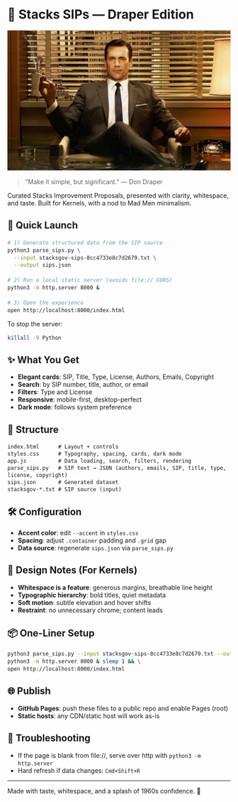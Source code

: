 # 🥃 Stacks SIPs — Draper Edition

![Don Draper](./screenshot-don.jpg)

> "Make it simple, but significant." — Don Draper

Curated Stacks Improvement Proposals, presented with clarity, whitespace, and taste. Built for Kernels, with a nod to Mad Men minimalism.

## 🚀 Quick Launch

```bash
# 1) Generate structured data from the SIP source
python3 parse_sips.py \
  --input stacksgov-sips-8cc4733e8c7d2679.txt \
  --output sips.json

# 2) Run a local static server (avoids file:// CORS)
python3 -m http.server 8000 &

# 3) Open the experience
open http://localhost:8000/index.html
```

To stop the server:
```bash
killall -9 Python
```

## ✨ What You Get

- **Elegant cards**: SIP, Title, Type, License, Authors, Emails, Copyright
- **Search**: by SIP number, title, author, or email
- **Filters**: Type and License
- **Responsive**: mobile-first, desktop-perfect
- **Dark mode**: follows system preference

## 🧱 Structure

```
index.html      # Layout + controls
styles.css      # Typography, spacing, cards, dark mode
app.js          # Data loading, search, filters, rendering
parse_sips.py   # SIP text → JSON (authors, emails, SIP, title, type, license, copyright)
sips.json       # Generated dataset
stacksgov-*.txt # SIP source (input)
```

## 🛠 Configuration

- **Accent color**: edit `--accent` in `styles.css`
- **Spacing**: adjust `.container` padding and `.grid` gap
- **Data source**: regenerate `sips.json` via `parse_sips.py`

## 🧭 Design Notes (For Kernels)

- **Whitespace is a feature**: generous margins, breathable line height
- **Typographic hierarchy**: bold titles, quiet metadata
- **Soft motion**: subtle elevation and hover shifts
- **Restraint**: no unnecessary chrome; content leads

## 📦 One-Liner Setup

```bash
python3 parse_sips.py --input stacksgov-sips-8cc4733e8c7d2679.txt --output sips.json && \
python3 -m http.server 8000 & sleep 1 && \
open http://localhost:8000/index.html
```

## 🌐 Publish

- **GitHub Pages**: push these files to a public repo and enable Pages (root)
- **Static hosts**: any CDN/static host will work as-is

## 🧪 Troubleshooting

- If the page is blank from file://, serve over http with `python3 -m http.server`
- Hard refresh if data changes: `Cmd+Shift+R`

---

Made with taste, whitespace, and a splash of 1960s confidence. 🥂


